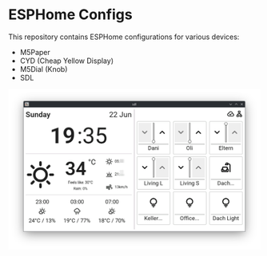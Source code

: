 # ESPHome Configs

This repository contains ESPHome configurations for various devices:
- M5Paper
- CYD (Cheap Yellow Display)
- M5Dial (Knob)
- SDL

![Screenshot of M5Paper and SDL layout](doc/m5paper.png)
